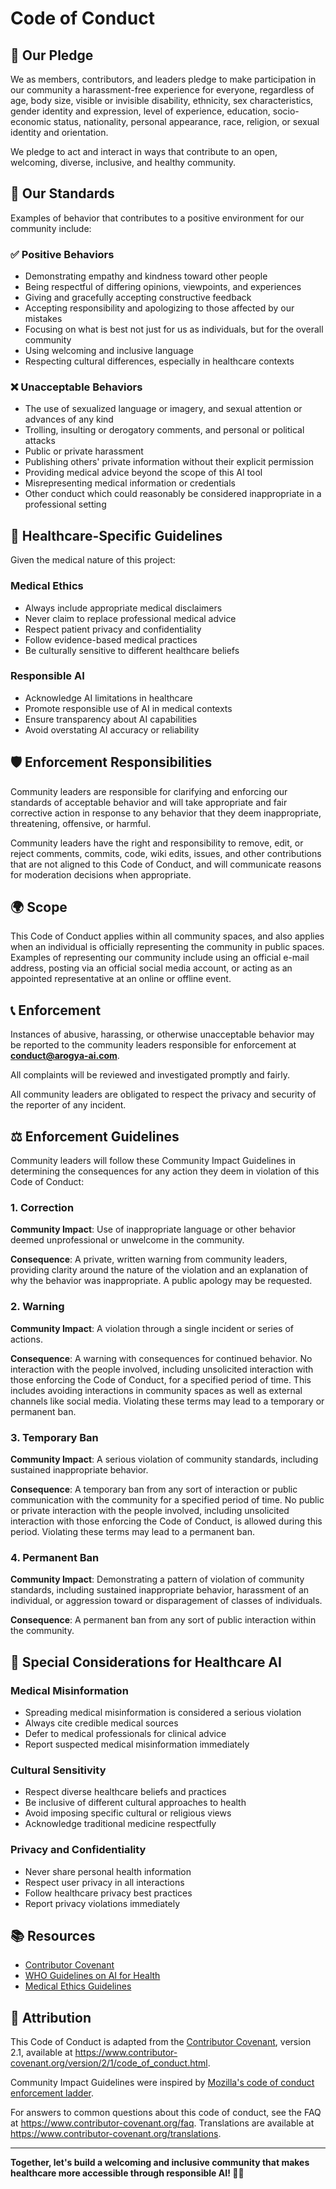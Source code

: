 # Code of Conduct

## 🤝 Our Pledge

We as members, contributors, and leaders pledge to make participation in our community a harassment-free experience for everyone, regardless of age, body size, visible or invisible disability, ethnicity, sex characteristics, gender identity and expression, level of experience, education, socio-economic status, nationality, personal appearance, race, religion, or sexual identity and orientation.

We pledge to act and interact in ways that contribute to an open, welcoming, diverse, inclusive, and healthy community.

## 🌟 Our Standards

Examples of behavior that contributes to a positive environment for our community include:

### ✅ Positive Behaviors
- Demonstrating empathy and kindness toward other people
- Being respectful of differing opinions, viewpoints, and experiences
- Giving and gracefully accepting constructive feedback
- Accepting responsibility and apologizing to those affected by our mistakes
- Focusing on what is best not just for us as individuals, but for the overall community
- Using welcoming and inclusive language
- Respecting cultural differences, especially in healthcare contexts

### ❌ Unacceptable Behaviors
- The use of sexualized language or imagery, and sexual attention or advances of any kind
- Trolling, insulting or derogatory comments, and personal or political attacks
- Public or private harassment
- Publishing others' private information without their explicit permission
- Providing medical advice beyond the scope of this AI tool
- Misrepresenting medical information or credentials
- Other conduct which could reasonably be considered inappropriate in a professional setting

## 🏥 Healthcare-Specific Guidelines

Given the medical nature of this project:

### Medical Ethics
- Always include appropriate medical disclaimers
- Never claim to replace professional medical advice
- Respect patient privacy and confidentiality
- Follow evidence-based medical practices
- Be culturally sensitive to different healthcare beliefs

### Responsible AI
- Acknowledge AI limitations in healthcare
- Promote responsible use of AI in medical contexts
- Ensure transparency about AI capabilities
- Avoid overstating AI accuracy or reliability

## 🛡️ Enforcement Responsibilities

Community leaders are responsible for clarifying and enforcing our standards of acceptable behavior and will take appropriate and fair corrective action in response to any behavior that they deem inappropriate, threatening, offensive, or harmful.

Community leaders have the right and responsibility to remove, edit, or reject comments, commits, code, wiki edits, issues, and other contributions that are not aligned to this Code of Conduct, and will communicate reasons for moderation decisions when appropriate.

## 🌍 Scope

This Code of Conduct applies within all community spaces, and also applies when an individual is officially representing the community in public spaces. Examples of representing our community include using an official e-mail address, posting via an official social media account, or acting as an appointed representative at an online or offline event.

## 📞 Enforcement

Instances of abusive, harassing, or otherwise unacceptable behavior may be reported to the community leaders responsible for enforcement at **conduct@arogya-ai.com**.

All complaints will be reviewed and investigated promptly and fairly.

All community leaders are obligated to respect the privacy and security of the reporter of any incident.

## ⚖️ Enforcement Guidelines

Community leaders will follow these Community Impact Guidelines in determining the consequences for any action they deem in violation of this Code of Conduct:

### 1. Correction
**Community Impact**: Use of inappropriate language or other behavior deemed unprofessional or unwelcome in the community.

**Consequence**: A private, written warning from community leaders, providing clarity around the nature of the violation and an explanation of why the behavior was inappropriate. A public apology may be requested.

### 2. Warning
**Community Impact**: A violation through a single incident or series of actions.

**Consequence**: A warning with consequences for continued behavior. No interaction with the people involved, including unsolicited interaction with those enforcing the Code of Conduct, for a specified period of time. This includes avoiding interactions in community spaces as well as external channels like social media. Violating these terms may lead to a temporary or permanent ban.

### 3. Temporary Ban
**Community Impact**: A serious violation of community standards, including sustained inappropriate behavior.

**Consequence**: A temporary ban from any sort of interaction or public communication with the community for a specified period of time. No public or private interaction with the people involved, including unsolicited interaction with those enforcing the Code of Conduct, is allowed during this period. Violating these terms may lead to a permanent ban.

### 4. Permanent Ban
**Community Impact**: Demonstrating a pattern of violation of community standards, including sustained inappropriate behavior, harassment of an individual, or aggression toward or disparagement of classes of individuals.

**Consequence**: A permanent ban from any sort of public interaction within the community.

## 🎯 Special Considerations for Healthcare AI

### Medical Misinformation
- Spreading medical misinformation is considered a serious violation
- Always cite credible medical sources
- Defer to medical professionals for clinical advice
- Report suspected medical misinformation immediately

### Cultural Sensitivity
- Respect diverse healthcare beliefs and practices
- Be inclusive of different cultural approaches to health
- Avoid imposing specific cultural or religious views
- Acknowledge traditional medicine respectfully

### Privacy and Confidentiality
- Never share personal health information
- Respect user privacy in all interactions
- Follow healthcare privacy best practices
- Report privacy violations immediately

## 📚 Resources

- [Contributor Covenant](https://www.contributor-covenant.org/version/2/1/code_of_conduct.html)
- [WHO Guidelines on AI for Health](https://www.who.int/publications/i/item/9789240029200)
- [Medical Ethics Guidelines](https://www.wma.net/policies-post/wma-international-code-of-medical-ethics/)

## 🙏 Attribution

This Code of Conduct is adapted from the [Contributor Covenant](https://www.contributor-covenant.org), version 2.1, available at https://www.contributor-covenant.org/version/2/1/code_of_conduct.html.

Community Impact Guidelines were inspired by [Mozilla's code of conduct enforcement ladder](https://github.com/mozilla/diversity).

For answers to common questions about this code of conduct, see the FAQ at https://www.contributor-covenant.org/faq. Translations are available at https://www.contributor-covenant.org/translations.

---

**Together, let's build a welcoming and inclusive community that makes healthcare more accessible through responsible AI! 🏥✨**